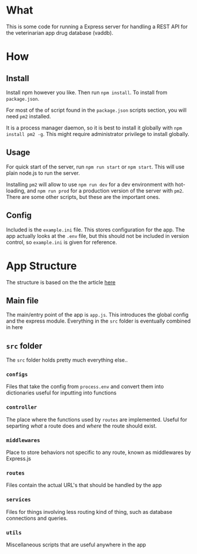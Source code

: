 # What

This is some code for running a Express server for handling a REST API
for the veterinarian app drug database (vaddb).

# How

## Install

Install npm however you like. Then run `npm install`. To install from 
`package.json`.

For most of the of script found in the `package.json` scripts section, you will
need `pm2` installed.

It is a process manager daemon, so it is best to install it globally with 
`npm install pm2 -g`. This might require administrator privilege to install 
globally.

## Usage

For quick start of the server, run `npm run start` or `npm start`. This will
use plain node.js to run the server.

Installing `pm2` will allow to use `npm run dev` for a dev environment with
hot-loading, and `npm run prod` for a production version of the server with `pm2`.
There are some other scripts, but these are the important ones.

## Config

Included is the `example.ini` file. This stores configuration for the app.
The app actually looks at the `.env` file, but this should not be included in
version control, so `example.ini` is given for reference.

# App Structure

The structure is based on the the article [here](https://blog.logrocket.com/organizing-express-js-project-structure-better-productivity/)

## Main file

The main/entry point of the app is `app.js`. This introduces the global config
and the express module. Everything in the `src` folder is eventually combined
in here

## `src` folder

The `src` folder holds pretty much everything else..

### `configs`

Files that take the config from `process.env` and convert them into dictionaries
useful for inputting into functions

### `controller`

The place where the functions used by `routes` are implemented. Useful for 
separting *what* a route does and *where* the route should exist.

### `middlewares`

Place to store behaviors not specific to any route, known as middlewares by
Express.js

### `routes`

Files contain the actual URL's that should be handled by the app

### `services`

Files for things involving less routing kind of thing, such as database connections
and queries.

### `utils`

Miscellaneous scripts that are useful anywhere in the app
